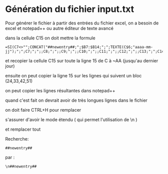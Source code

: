 # Génération du fichier input.txt

Pour générer le fichier à partir des entrées du fichier excel, on a besoin de excel et notepad++ ou autre éditeur de texte avancé

dans la cellule C15 on doit mettre la formule

~~~excel
=SI(C7<>"";CONCAT("##newentry##;";$B7:$B14;";";TEXTE(C$6;"aaaa-mm-jj");";";C7;";";;C8;";";;C9;";";;C10;";";;C11;";";;C12;";";;C13;";";C14);"")
~~~

et recopier la cellule C15 sur toute la ligne 15 de C à ~AA (jusqu'au dernier jour)

ensuite on peut copier la ligne 15 sur les lignes qui suivent un bloc (24,33,42,51)

on peut copier les lignes résultantes dans notepad++

quand c'est fait on devrait avoir de très longues lignes dans le fichier

on doit faire CTRL+H pour remplacer

s'assurer d'avoir le mode étendu ( qui permet l'utilisation de \n )

et remplacer tout

Recherche:

~~~text
##newentry##
~~~

par :

~~~text
\n##newentry##
~~~
